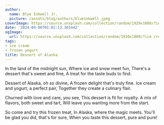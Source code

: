 ```yaml
---
author:
  name: Blue Inkwell Jr.
  picture: /assets/blog/authors/blueinkwell.jpeg
coverImage: https://source.unsplash.com/collection/random/1920x1080/?ice cream
date: '2024-04-06T01:02:13.301442'
ogImage:
  url: https://source.unsplash.com/collection/random/1920x1080/?ice cream
tags:
- ice cream
- frozen yogurt
title: Dessert of Alaska
---
```


In the land of the midnight sun,
Where ice and snow meet fun,
There's a dessert that's sweet and fine,
A treat for the taste buds to find.

Dessert of Alaska, oh so divine,
A frozen delight that's truly fine.
Ice cream and yogurt, a perfect pair,
Together they create a culinary flair.

Churned with love and care, you see,
This dessert is fit for royalty.
A mix of flavors, both sweet and tart,
Will leave you wanting more from the start.

So come and try this frozen treat,
In Alaska, where the magic meets.
You'll be glad you did, that's for sure,
When you taste this dessert, pure and pure!